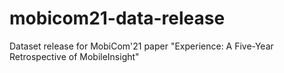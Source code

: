 # mobicom21-data-release
Dataset release for MobiCom'21 paper "Experience: A Five-Year Retrospective of MobileInsight"
